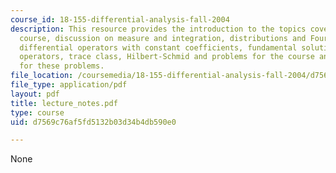 ```yaml
---
course_id: 18-155-differential-analysis-fall-2004
description: This resource provides the introduction to the topics covered in the
  course, discussion on measure and integration, distributions and Fourier transform,
  differential operators with constant coefficients, fundamental solutions and hypoellipticity,
  operators, trace class, Hilbert-Schmid and problems for the course and the solution
  for these problems.
file_location: /coursemedia/18-155-differential-analysis-fall-2004/d7569c76af5fd5132b03d34b4db590e0_lecture_notes.pdf
file_type: application/pdf
layout: pdf
title: lecture_notes.pdf
type: course
uid: d7569c76af5fd5132b03d34b4db590e0

---
```

None
